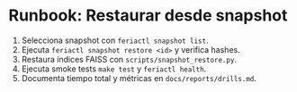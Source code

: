 <!-- cspell:disable -->
# Runbook: Restaurar desde snapshot

1. Selecciona snapshot con `feriactl snapshot list`.
2. Ejecuta `feriactl snapshot restore <id>` y verifica hashes.
3. Restaura índices FAISS con `scripts/snapshot_restore.py`.
4. Ejecuta smoke tests `make test` y `feriactl health`.
5. Documenta tiempo total y métricas en `docs/reports/drills.md`.
